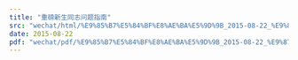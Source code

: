 ```yaml
---
title: "重磅新生同志问题指南"
src: "wechat/html/%E9%85%B7%E5%84%BF%E8%AE%BA%E5%9D%9B_2015-08-22_%E9%87%8D%E7%A3%85%E6%96%B0%E7%94%9F%E5%90%8C%E5%BF%97%E9%97%AE%E9%A2%98%E6%8C%87%E5%8D%97.html"
date: 2015-08-22
pdf: "wechat/pdf/%E9%85%B7%E5%84%BF%E8%AE%BA%E5%9D%9B_2015-08-22_%E9%87%8D%E7%A3%85%E6%96%B0%E7%94%9F%E5%90%8C%E5%BF%97%E9%97%AE%E9%A2%98%E6%8C%87%E5%8D%97.pdf"
---
```

